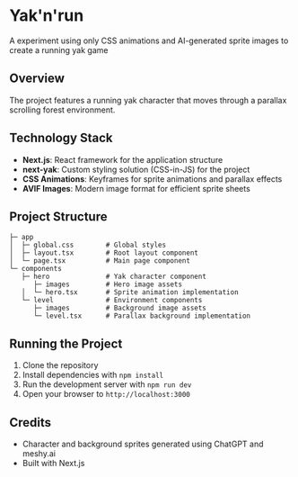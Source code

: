 # Yak'n'run

A experiment using only CSS animations and AI-generated sprite images to create a running yak game

## Overview

The project features a running yak character that moves through a parallax scrolling forest environment.

## Technology Stack

- **Next.js**: React framework for the application structure
- **next-yak**: Custom styling solution (CSS-in-JS) for the project
- **CSS Animations**: Keyframes for sprite animations and parallax effects
- **AVIF Images**: Modern image format for efficient sprite sheets

## Project Structure

```
├─ app
│  ├─ global.css        # Global styles
│  ├─ layout.tsx        # Root layout component
│  └─ page.tsx          # Main page component
└─ components
   ├─ hero              # Yak character component
      ├─ images         # Hero image assets
   │  └─ hero.tsx       # Sprite animation implementation
   └─ level             # Environment components
      ├─ images         # Background image assets
      └─ level.tsx      # Parallax background implementation
```

## Running the Project

1. Clone the repository
2. Install dependencies with `npm install`
3. Run the development server with `npm run dev`
4. Open your browser to `http://localhost:3000`

## Credits

- Character and background sprites generated using ChatGPT and meshy.ai
- Built with Next.js
